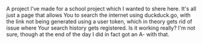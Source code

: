 A project I've made for a school project which I wanted to shere here.
It's all just a page that allows You to search the internet using duckduck.go, with the link not being generated using a user token, which in theory gets rid of issue
where Your search history gets registered. Is it working really? I'm not sure, though at the end of the day I did in fact got an A- with that.

